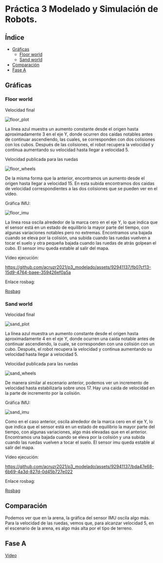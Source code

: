 # Práctica 3 Modelado y Simulación de Robots.

## Índice

- [Gráficas](#gráficas)
  - [Floor world](#floor-world)
  - [Sand world](#sand-world)
- [Comparación](#comparación)
- [Fase A](#fase-a)
  

## Gráficas

### Floor world 

Velocidad final

![floor_plot](https://github.com/acruzr2021/p3_modelado/assets/92941137/57eb5b50-a880-454c-8072-72e94e16a772)

La línea azul muestra un aumento constante desde el origen hasta aproximadamente 3 en el eje Y, donde ocurren dos caídas notables antes de continuar ascendiendo, las cuales, se corresponden con dos colisiones con los cubos. Después de las colisiones, el robot recupera la velocidad y continua aumentando su velocidad hasta llegar a velocidad 5.

Velocidad publicada para las ruedas

![floor_wheels](https://github.com/acruzr2021/p3_modelado/assets/92941137/c5083418-d769-4745-a54b-704fe3cd06e1)

De la misma forma que la anterior, encontramos un aumento desde el origen hasta llegar a velocidad 15. En esta subida encontramos dos caidas de velocidad correspondientes a las dos colisiones que se pueden ver en el vídeo.

Gráfica IMU:

![floor_imu](https://github.com/acruzr2021/p3_modelado/assets/92941137/f779f878-9537-4ab4-8628-3d2adec25bd9)

La línea rosa oscila alrededor de la marca cero en el eje Y, lo que indica que el sensor está en un estado de equilibrio la mayor parte del tiempo, con algunas variaciones notables pero no extremas. Encontramos una bajada cuando se eleva por la colisión, una subida cuando las ruedas vuelven a tocar el suelo y otra pequeña bajada cuando las ruedas de atrás golpean el cubo. El sensor imu queda estable al salir del mapa.

Vídeo ejecución:

https://github.com/acruzr2021/p3_modelado/assets/92941137/fb07cf13-15d9-4764-baee-359426ef0a5a

Enlace rosbag:

[Rosbag]([https://drive.google.com/drive/folders/1SDk8P6YyzuxjOCf1vkAhIb2vB1f1G-jZ?usp=drive_link](https://drive.google.com/drive/folders/1SDk8P6YyzuxjOCf1vkAhIb2vB1f1G-jZ?usp=sharing))

### Sand world

Velocidad final

![sand_plot](https://github.com/acruzr2021/p3_modelado/assets/92941137/ee399306-158f-494f-864c-b731f05871a3)

La línea azul muestra un aumento constante desde el origen hasta aproximadamente 4 en el eje Y, donde ocurren una caída notable antes de continuar ascendiendo, la cuale, se corresponden con una colisión con un cubo. Después, el robot recupera la velocidad y continua aumentando su velocidad hasta llegar a velocidad 5.

Velocidad publicada para las ruedas

![sand_wheels](https://github.com/acruzr2021/p3_modelado/assets/92941137/1fbf283f-a7ac-46ef-953e-4dc0e62c430a)

De manera similar al escenario anterior, podemos ver un incremento de velocidad hasta estabilizarla sobre unos 17. Hay una caida de velocidad en la parte de incremento por la colisión.

Gráfica IMU:

![sand_imu](https://github.com/acruzr2021/p3_modelado/assets/92941137/7bae0c93-979f-473c-9195-23475043f1ba)

Como en el caso anterior, oscila alrededor de la marca cero en el eje Y, lo que indica que el sensor está en un estado de equilibrio la mayor parte del tiempo, con algunas variaciones, algo más elevadas que en el anterior. Encontramos una bajada cuando se eleva por la colisión y una subida cuando las ruedas vuelven a tocar el suelo. El sensor imu queda estable al salir del mapa.

Vídeo ejecución:

https://github.com/acruzr2021/p3_modelado/assets/92941137/bda47e68-6b69-4a3d-827d-0d45b727e022

Enlace rosbag:

[Rosbag](https://drive.google.com/drive/folders/19ltdUlZhe13wtP1IQmvR35gh_axI9uMn?usp=drive_link)

## Comparación

Podemos ver que en la arena, la gráfica del sensor IMU oscila algo más. Para la velocidad de las ruedas, vemos que, para alcanzar velocidad 5, en el escenario de la arena, es algo más alta por el tipo de terreno.

## Fase A 

[Vídeo](https://youtu.be/lUqWeLrpTyA)
